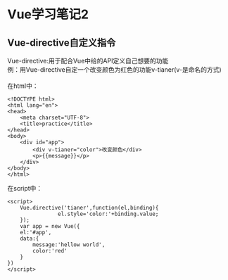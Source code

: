 # Vue学习笔记2
## Vue-directive自定义指令
Vue-directive:用于配合Vue中给的API定义自己想要的功能<br>
例：用Vue-directive自定一个改变颜色为红色的功能v-tianer(v-是命名的方式) <br>	
在html中：
```
<!DOCTYPE html>
<html lang="en">
<head>
	<meta charset="UTF-8">
	<title>practice</title>
</head>
<body>
	<div id="app">
		<div v-tianer="color">改变颜色</div>
		<p>{{message}}</p>
	</div>
</body>
</html>
```
在script中：
```
<script>
	Vue.directive('tianer',function(el,binding){
				el.style='color:'+binding.value;
	});
	var app = new Vue({
	el:'#app',
	data:{
		message:'hellow world',
		color:'red'
	}
})
</script>
```